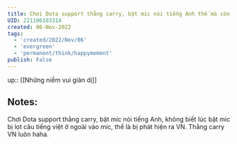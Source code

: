 ```yaml
---
title: Chơi Dota support thằng carry, bật mic nói tiếng Anh thế mà còn bị phát hiện ra VN
UID: 221106103314
created: 06-Nov-2022
tags:
  - 'created/2022/Nov/06'
  - 'evergreen'
  - 'permanent/think/happymoment'
publish: False
---
```

up:: [[Những niềm vui giản dị]]
## Notes:

Chơi Dota support thằng carry, bật mic nói tiếng Anh, không biết lúc bật mic bị lọt câu tiếng việt ở ngoài vào míc, thế  là bị phát hiện ra VN. Thằng carry VN luôn haha.